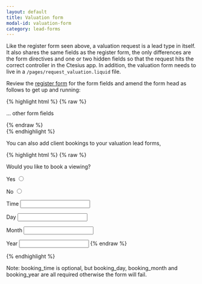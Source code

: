 ```yaml
---
layout: default
title: Valuation form
modal-id: valuation-form
category: lead-forms
---
```

Like the register form seen above, a valuation request is a lead type in itself. It also shares the same fields as the register form, the only differences are the form directives and one or two hidden fields so that the request hits the correct controller in the Ctesius app. In addition, the valuation form needs to live in a ``/pages/request_valuation.liquid`` file.

Review the [register form](/cms-pages/#register-form) for the form fields and amend the form head as follows to get up and running:

{% highlight html %}
{% raw %}

<form action="/leads" method="post" id="contact_form">
 <input type="hidden" name="lead[is_valuation_request]" value="1"/>
 <input type="hidden" value="{{agency.agency_id}}" name="lead_client[agency_id]">      

 ... other form fields

</form>

{% endraw %}           
{% endhighlight %}

You can also add client bookings to your valuation lead forms,

{% highlight html %}
{% raw %}

<label>Would you like to book a viewing?</label>

<label for="lead_booking[book_viewing]">Yes</label>
<input id="book_viweing" type="radio" value="yes" name="lead_booking[book_viewing]">

<label for="lead_booking[book_viewing]">No</label>
<input id="book_viweing" type="radio" value="no" name="lead_booking[book_viewing]">

<label class="text" for="lead_booking[booking_time]">Time</label>
<input id="lead_booking[booking_time]" name="lead_booking[booking_time]" type="text">

<label class="text" for="lead_booking[booking_day]">Day</label>
<input id="lead_booking[booking_day]" name="lead_booking[booking_day]" type="text">

<label class="text" for="lead[booking_month]">Month</label>
<input id="lead_booking[booking_month]" name="lead_booking[booking_month]" type="text">

<label class="text" for="lead[booking_year]">Year</label>
<input id="lead_booking[booking_year]" name="lead_booking[booking_year]" type="text">
{% endraw %}           

{% endhighlight %}

Note: booking_time is optional, but booking_day, booking_month and booking_year are all required otherwise the form will fail. 
